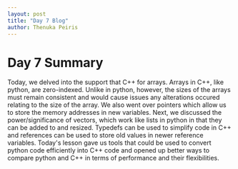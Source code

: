 ```yaml
---
layout: post
title: "Day 7 Blog"
author: Thenuka Peiris
---
```


# Day 7 Summary
Today, we delved into the support that C++ for arrays. Arrays in C++, like python, are zero-indexed. Unlike in python, however, the sizes of the arrays must remain consistent and would cause issues any alterations occured relating to the size of the array. We also went over pointers which allow us to store the memory addresses in new variables. Next, we discussed the power/significance of vectors, which work like lists in python in that they can be added to and resized. Typedefs can be used to simplify code in C++ and references can be used to store old values in newer reference variables. Today's lesson gave us tools that could be used to convert python code efficiently into C++ code and opened up better ways to compare python and C++ in terms of performance and their flexibilities. 